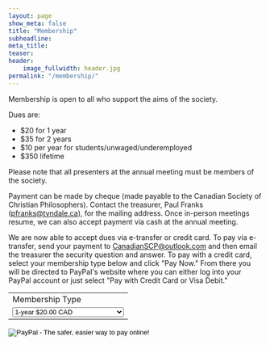 ```yaml
---
layout: page
show_meta: false
title: "Membership"
subheadline:
meta_title:
teaser:
header:
    image_fullwidth: header.jpg
permalink: "/membership/"
---
```


Membership is open to all who support the aims of the society.

Dues are:
<ul>
	<li>$20 for 1 year</li>
	<li>$35 for 2 years</li>
	<li>$10 per year for students/unwaged/underemployed</li>
	<li>$350 lifetime</li>
</ul>
Please note that all presenters at the annual meeting must be members of the society.

Payment can be made by cheque (made payable to the Canadian Society of Christian Philosophers). Contact the treasurer, Paul Franks (pfranks@tyndale.ca), for the mailing address. Once in-person meetings resume, we can also accept payment via cash at the annual meeting. 

We are now able to accept dues via e-transfer or credit card. To pay via e-transfer, send your payment to CanadianSCP@outlook.com and then email the treasurer the security question and answer. To pay with a credit card, select your membership type below and click "Pay Now." From there you will be directed to PayPal's website where you can either log into your PayPal account or just select "Pay with Credit Card or Visa Debit."

<head>
<form action="https://www.paypal.com/cgi-bin/webscr" method="post" target="_top">
<input type="hidden" name="cmd" value="_s-xclick">
<input type="hidden" name="hosted_button_id" value="MHW7DN8A3PAH8">
<table>
<tr><td><input type="hidden" name="on0" value="Membership Type">Membership Type</td></tr><tr><td><select name="os0">
	<option value="1-year">1-year $20.00 CAD</option>
	<option value="2-year">2-year $35.00 CAD</option>
	<option value="Student/unemployed">Student/unemployed $10.00 CAD</option>
	<option value="Lifetime">Lifetime $350.00 CAD</option>
</select> </td></tr>
</table>
<input type="hidden" name="currency_code" value="CAD">
<input type="image" src="https://www.paypalobjects.com/en_US/i/btn/btn_paynowCC_LG.gif" border="0" name="submit" alt="PayPal - The safer, easier way to pay online!">
<img alt="" border="0" src="https://www.paypalobjects.com/en_US/i/scr/pixel.gif" width="1" height="1">
</form>